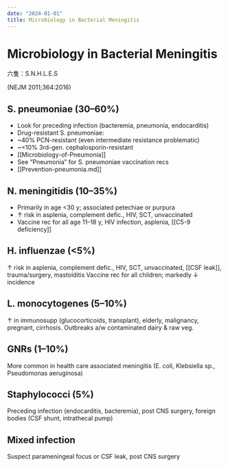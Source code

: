 ```yaml
---
date: "2024-01-01"
title: Microbiology in Bacterial Meningitis
---
```


# Microbiology in Bacterial Meningitis

六隻：S.N.H.L.E.S

(NEJM 2011;364:2016)
## S. pneumoniae (30–60%)
- Look for preceding infection (bacteremia, pneumonia, endocarditis)
- Drug-resistant S. pneumoniae:
- ~40% PCN-resistant (even intermediate resistance problematic)
- ~<10% 3rd-gen. cephalosporin-resistant
- [[Microbiology-of-Pneumonia]]
- See “Pneumonia” for S. pneumoniae vaccination recs
- [[Prevention-pneumonia.md]]

## N. meningitidis (10–35%)
- Primarily in age <30 y; associated petechiae or purpura
- ↑ risk in asplenia, complement defic., HIV, SCT, unvaccinated
- Vaccine rec for all age 11–18 y, HIV infection, asplenia, [[C5-9 deficiency]]

## H. influenzae (<5%)
↑ risk in asplenia, complement defic., HIV, SCT, unvaccinated, [[CSF leak]], trauma/surgery, mastoiditis
Vaccine rec for all children; markedly ↓ incidence

## L. monocytogenes (5–10%)
↑ in immunosupp (glucocorticoids, transplant), elderly, malignancy, pregnant, cirrhosis. Outbreaks a/w contaminated dairy & raw veg.

## GNRs (1–10%)
More common in health care associated meningitis (E. coli, Klebsiella sp., Pseudomonas aeruginosa)

## Staphylococci (5%)
Preceding infection (endocarditis, bacteremia), post CNS surgery, foreign bodies (CSF shunt, intrathecal pump)

## Mixed infection
Suspect parameningeal focus or CSF leak, post CNS surgery
